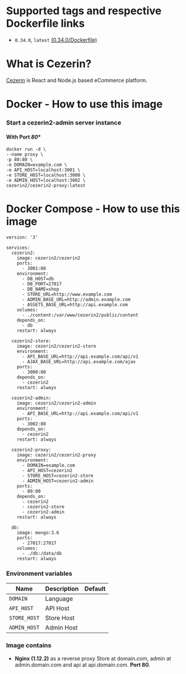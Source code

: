 # Supported tags and respective Dockerfile links

- ```0.34.0```, ```latest```
[(0.34.0/Dockerfile)](https://github.com/cezerin2/docker-cezerin2/blob/v0.34.0/cezerin2-proxy/Dockerfile)


# What is Cezerin?
[Cezerin](https://github.com/cezerin2/cezerin2) is React and Node.js based eCommerce platform.

# Docker - How to use this image

### Start a cezerin2-admin server instance

#### With Port ***80****

```shell
docker run -d \
--name proxy \
-p 80:80 \
-e DOMAIN=example.com \
-e API_HOST=localhost:3001 \
-e STORE_HOST=localhost:3000 \
-e ADMIN_HOST=localhost:3002 \
cezerin2/cezerin2-proxy:latest
```

# Docker Compose - How to use this image

```shell
version: '3'

services:
  cezerin2:
    image: cezerin2/cezerin2
    ports:
      - 3001:80
    environment:
      - DB_HOST=db
      - DB_PORT=27017
      - DB_NAME=shop
      - STORE_URL=http://www.example.com
      - ADMIN_BASE_URL=http://admin.example.com
      - ASSETS_BASE_URL=http://api.example.com
    volumes:
      - ./content:/var/www/cezerin2/public/content
    depends_on:
      - db
    restart: always

  cezerin2-store:
    image: cezerin2/cezerin2-store
    environment:
      - API_BASE_URL=http://api.example.com/api/v1
      - AJAX_BASE_URL=http://api.example.com/ajax
    ports:
      - 3000:80
    depends_on:
      - cezerin2
    restart: always

  cezerin2-admin:
    image: cezerin2/cezerin2-admin
    environment:
      - API_BASE_URL=http://api.example.com/api/v1
    ports:
      - 3002:80
    depends_on:
      - cezerin2
    restart: always

  cezerin2-proxy:
    image: cezerin2/cezerin2-proxy
    environment:
      - DOMAIN=example.com
      - API_HOST=cezerin2
      - STORE_HOST=cezerin2-store
      - ADMIN_HOST=cezerin2-admin
    ports:
      - 80:80
    depends_on:
      - cezerin2
      - cezerin2-store
      - cezerin2-admin
    restart: always

  db:
    image: mongo:3.6
    ports:
      - 27017:27017
    volumes:
      - ./db:/data/db
    restart: always
```

### Environment variables

Name|Description|Default
-|-|-
`DOMAIN`|Language|
`API_HOST`|API Host|
`STORE_HOST`|Store Host|
`ADMIN_HOST`|Admin Host|

### Image contains

- **Nginx (1.12.2)** as a reverse proxy Store at domain.com, admin at admin.domain.com and api at api.domain.com. **Port 80**.
